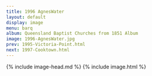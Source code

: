 ```yaml
---
title: 1996 AgnesWater
layout: default
display: image
menu: barq
album: Queensland Baptist Churches from 1851 Album
image: 1996-AgnesWater.jpg
prev: 1995-Victoria-Point.html
next: 1997-Cooktown.html
---
```

{% include image-head.md %}
{% include image.html %}